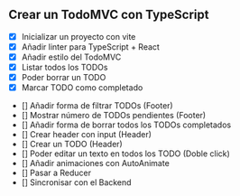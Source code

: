 ## Crear un TodoMVC con TypeScript

- [x] Inicializar un proyecto con vite
- [x] Añadir linter para TypeScript + React
- [x] Añadir estilo del TodoMVC
- [x] Listar todos los TODOs
- [x] Poder borrar un TODO
- [x] Marcar TODO como completado
- [] Añadir forma de filtrar TODOs (Footer)
- [] Mostrar número de TODOs pendientes (Footer)
- [] Añadir forma de borrar todos los TODOs completados
- [] Crear header con input (Header)
- [] Crear un TODO (Header)
- [] Poder editar un texto en todos los TODO (Doble click)
- [] Añadir animaciones con AutoAnimate
- [] Pasar a Reducer
- [] Sincronisar con el Backend
